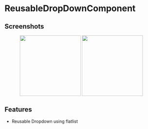 # ReusableDropDownComponent
 
## Screenshots
<div align="center">
   <img src="/screenshots/sc1.png" width="200px"</img>
   <span/>
   <img src="/screenshots/sc2.png" width="200px"</img>
   <span/>
</div>


## Features

* Reusable Dropdown using flatlist
